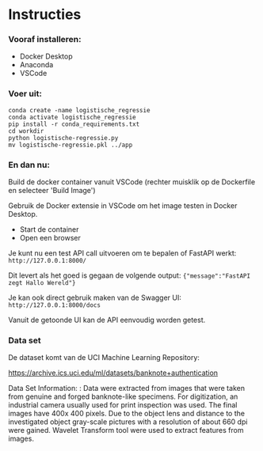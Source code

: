 # Instructies
### Vooraf installeren:
- Docker Desktop
- Anaconda
- VSCode

### Voer uit:
```
conda create -name logistische_regressie
conda activate logistische_regressie
pip install -r conda_requirements.txt
cd workdir
python logistische-regressie.py
mv logistische-regressie.pkl ../app
```

### En dan nu:
Build de docker container vanuit VSCode (rechter muisklik op de Dockerfile en selecteer 'Build Image')

Gebruik de Docker extensie in VSCode om het image testen in Docker Desktop.
- Start de container
- Open een browser

Je kunt nu een test API call uitvoeren om te bepalen of FastAPI werkt: `http://127.0.0.1:8000/`

Dit levert als het goed is gegaan de volgende output: ```{"message":"FastAPI zegt Hallo Wereld"}```
	
Je kan ook direct gebruik maken van de Swagger UI: `http://127.0.0.1:8000/docs`

Vanuit de getoonde UI kan de API eenvoudig worden getest.

### Data set
De dataset komt van de UCI Machine Learning Repository:

https://archive.ics.uci.edu/ml/datasets/banknote+authentication

Data Set Information:
: Data were extracted from images that were taken from genuine and forged banknote-like specimens. For digitization, an industrial camera usually used for print inspection was used. The final images have 400x 400 pixels. Due to the object lens and distance to the investigated object gray-scale pictures with a resolution of about 660 dpi were gained. Wavelet Transform tool were used to extract features from images.
